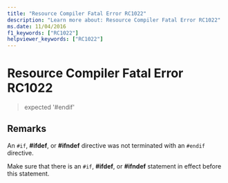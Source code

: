 ```yaml
---
title: "Resource Compiler Fatal Error RC1022"
description: "Learn more about: Resource Compiler Fatal Error RC1022"
ms.date: 11/04/2016
f1_keywords: ["RC1022"]
helpviewer_keywords: ["RC1022"]
---
```

# Resource Compiler Fatal Error RC1022

> expected '#endif'

## Remarks

An `#if`, **#ifdef**, or **#ifndef** directive was not terminated with an `#endif` directive.

Make sure that there is an `#if`, **#ifdef**, or **#ifndef** statement in effect before this statement.
